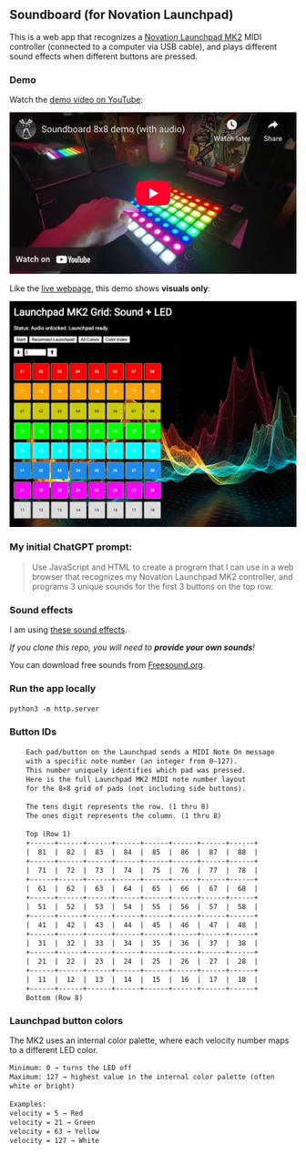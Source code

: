 ## Soundboard (for Novation Launchpad)

This is a web app that recognizes a [Novation Launchpad MK2](https://downloads.novationmusic.com/novation/launchpad-mk2) MIDI controller (connected to a computer via USB cable), and plays different sound effects when different buttons are pressed.

### Demo

Watch the [demo video on YouTube](https://youtu.be/3VgG6COkYkM):

[![When I push buttons, I hear obnoxious sound effects!](demo_soundboard8x8_video.jpg)](https://youtu.be/3VgG6COkYkM)

Like the [live webpage](https://domlet.github.io/soundboard8x8), this demo shows **visuals only**:

![When the user clicks on buttons in the UI, the app plays sounds.](demo_soundboard8x8.gif)

### My initial ChatGPT prompt:

> Use JavaScript and HTML to create a program that I can use in a web browser that recognizes my Novation Launchpad MK2 controller, and programs 3 unique sounds for the first 3 buttons on the top row.

### Sound effects

I am using [these sound effects](https://bit.ly/4kkKtHb).

_If you clone this repo, you will need to **provide your own sounds**!_

You can download free sounds from [Freesound.org](https://freesound.org/).

### Run the app locally

`python3 -m http.server`

### Button IDs

```
    Each pad/button on the Launchpad sends a MIDI Note On message
    with a specific note number (an integer from 0–127).
    This number uniquely identifies which pad was pressed.
    Here is the full Launchpad MK2 MIDI note number layout
    for the 8×8 grid of pads (not including side buttons).

    The tens digit represents the row. (1 thru 8)
    The ones digit represents the column. (1 thru 8)

    Top (Row 1)
    +------+------+------+------+------+------+------+------+
    |  81  |  82  |  83  |  84  |  85  |  86  |  87  |  88  |
    +------+------+------+------+------+------+------+------+
    |  71  |  72  |  73  |  74  |  75  |  76  |  77  |  78  |
    +------+------+------+------+------+------+------+------+
    |  61  |  62  |  63  |  64  |  65  |  66  |  67  |  68  |
    +------+------+------+------+------+------+------+------+
    |  51  |  52  |  53  |  54  |  55  |  56  |  57  |  58  |
    +------+------+------+------+------+------+------+------+
    |  41  |  42  |  43  |  44  |  45  |  46  |  47  |  48  |
    +------+------+------+------+------+------+------+------+
    |  31  |  32  |  33  |  34  |  35  |  36  |  37  |  38  |
    +------+------+------+------+------+------+------+------+
    |  21  |  22  |  23  |  24  |  25  |  26  |  27  |  28  |
    +------+------+------+------+------+------+------+------+
    |  11  |  12  |  13  |  14  |  15  |  16  |  17  |  18  |
    +------+------+------+------+------+------+------+------+
    Bottom (Row 8)
```

### Launchpad button colors

The MK2 uses an internal color palette, where each velocity number maps to a different LED color.

```
Minimum: 0 → turns the LED off
Maximum: 127 → highest value in the internal color palette (often white or bright)

Examples:
velocity = 5 → Red
velocity = 21 → Green
velocity = 63 → Yellow
velocity = 127 → White
```
